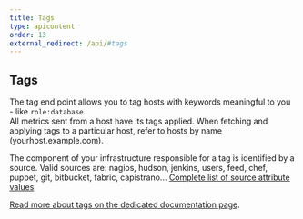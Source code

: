 ```yaml
---
title: Tags
type: apicontent
order: 13
external_redirect: /api/#tags
---
```


## Tags
The tag end point allows you to tag hosts with keywords meaningful to you - like `role:database`.  
All metrics sent from a host have its tags applied. When fetching and applying tags to a particular host, refer to hosts by name (yourhost.example.com).

The component of your infrastructure responsible for a tag is identified by a source. Valid sources are: nagios, hudson, jenkins, users, feed, chef, puppet, git, bitbucket, fabric, capistrano... [Complete list of source attribute values](/integrations/faq/list-of-api-source-attribute-value)

[Read more about tags on the dedicated documentation page](/agent/tagging).